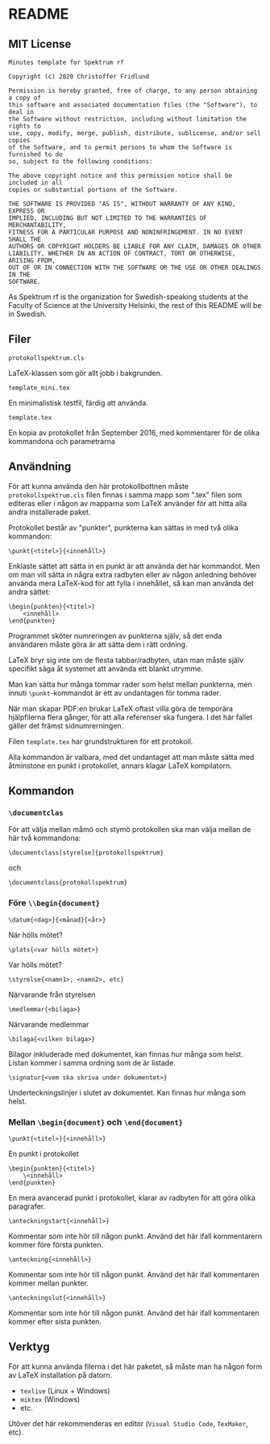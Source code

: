 # README

## MIT License

    Minutes template for Spektrum rf
    
    Copyright (c) 2020 Christoffer Fridlund
    
    Permission is hereby granted, free of charge, to any person obtaining a copy of
    this software and associated documentation files (the "Software"), to deal in
    the Software without restriction, including without limitation the rights to
    use, copy, modify, merge, publish, distribute, sublicense, and/or sell copies
    of the Software, and to permit persons to whom the Software is furnished to do
    so, subject to the following conditions:
    
    The above copyright notice and this permission notice shall be included in all
    copies or substantial portions of the Software.
    
    THE SOFTWARE IS PROVIDED "AS IS", WITHOUT WARRANTY OF ANY KIND, EXPRESS OR
    IMPLIED, INCLUDING BUT NOT LIMITED TO THE WARRANTIES OF MERCHANTABILITY,
    FITNESS FOR A PARTICULAR PURPOSE AND NONINFRINGEMENT. IN NO EVENT SHALL THE
    AUTHORS OR COPYRIGHT HOLDERS BE LIABLE FOR ANY CLAIM, DAMAGES OR OTHER
    LIABILITY, WHETHER IN AN ACTION OF CONTRACT, TORT OR OTHERWISE, ARISING FROM,
    OUT OF OR IN CONNECTION WITH THE SOFTWARE OR THE USE OR OTHER DEALINGS IN THE
    SOFTWARE.

As Spektrum rf is the organization for Swedish-speaking students at the Faculty of Science at the University Helsinki, the rest of this README will be in Swedish.

## Filer

    protokollspektrum.cls
LaTeX-klassen som gör allt jobb i bakgrunden.

    template_mini.tex
En minimalistisk testfil, färdig att använda.

    template.tex
En kopia av protokollet från September 2016, med kommentarer för de olika kommandona och parametrarna

## Användning

För att kunna använda den här protokollbottnen måste `protokollspektrum.cls` filen finnas i samma mapp som ".tex" filen som editeras eller i någon av mapparna som LaTeX använder för att hitta alla andra installerade paket.

Protokollet består av "punkter", punkterna kan sättas in med två olika kommandon:

    \punkt{<titel>}{<innehåll>}

Enklaste sättet att sätta in en punkt är att använda det här kommandot. Men om man vill sätta in några extra radbyten eller av någon anledning behöver använda mera LaTeX-kod för att fylla i innehållet, så kan man använda det andra sättet:

    \begin{punkten}{<titel>}
        <innehåll>
    \end{punkten}

Programmet sköter numreringen av punkterna själv, så det enda användaren måste göra är att sätta dem i rätt ordning.

LaTeX bryr sig inte om de flesta tabbar/radbyten, utan man måste själv specifikt säga åt systemet att använda ett blankt utrymme.

Man kan sätta hur många tommar rader som helst mellan punkterna, men innuti `\punkt`-kommandot är ett av undantagen för tomma rader.

När man skapar PDF:en brukar LaTeX oftast villa göra de temporära hjälpfilerna flera gånger, för att alla referenser ska fungera. I det här fallet gäller det främst sidnumrerningen.

Filen `template.tex` har grundstrukturen för ett protokoll.

Alla kommandon är valbara, med det undantaget att man måste sätta med åtminstone en punkt i protokollet, annars klagar LaTeX kompilatorn.

## Kommandon

### `\documentclas`

För att välja mellan måmö och stymö protokollen ska man välja mellan de här två kommandona:

    \documentclass[styrelse]{protokollspektrum}

och

    \documentclass{protokollspektrum}

### Före `\\begin{document}`

    \datum{<dag>}{<månad}{<år>}
När hölls mötet?

    \plats{<var hölls mötet>}
Var hölls mötet?

    \styrelse{<namn1>, <namn2>, etc}
Närvarande från styrelsen

    \medlemmar{<bilaga>}
Närvarande medlemmar

    \bilaga{<vilken bilaga>}
Bilagor inkluderade med dokumentet, kan finnas hur många som helst. Listan kommer i samma ordning som de är listade.

    \signatur{<vem ska skriva under dokumentet>}
Underteckningslinjer i slutet av dokumentet. Kan finnas hur många som helst.

### Mellan `\begin{document}` och `\end{document}`

    \punkt{<titel>}{<innehåll>}
En punkt i protokollet

    \begin{punkten}{<titel>}
        \<innehåll>
    \end{punkten}
En mera avancerad punkt i protokollet, klarar av radbyten för att göra olika paragrafer.

    \anteckningstart{<innehåll>}
Kommentar som inte hör till någon punkt. Använd det här ifall kommentarern kommer före första punkten.

    \anteckning{<innehåll>}
Kommentar som inte hör till någon punkt. Använd det här ifall kommentaren kommer mellan punkter.

    \anteckningslut{<innehåll>}
Kommentar som inte hör till någon punkt. Använd det här ifall kommentaren kommer efter sista punkten.

## Verktyg

För att kunna använda filerna i det här paketet, så måste man ha någon form av LaTeX installation på datorn.

* `texlive`  (Linux + Windows)
* `miktex`  (Windows)
* etc.

Utöver det här rekommenderas en editor (`Visual Studio Code`, `TexMaker`, etc).
